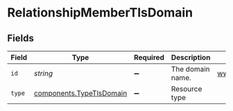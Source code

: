 # RelationshipMemberTlsDomain


## Fields

| Field                                                                       | Type                                                                        | Required                                                                    | Description                                                                 | Example                                                                     |
| --------------------------------------------------------------------------- | --------------------------------------------------------------------------- | --------------------------------------------------------------------------- | --------------------------------------------------------------------------- | --------------------------------------------------------------------------- |
| `id`                                                                        | *string*                                                                    | :heavy_minus_sign:                                                          | The domain name.                                                            | www.example.com                                                             |
| `type`                                                                      | [components.TypeTlsDomain](../../../sdk/models/components/typetlsdomain.md) | :heavy_minus_sign:                                                          | Resource type                                                               |                                                                             |